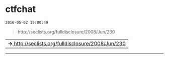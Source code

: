 # ctfchat
`2016-05-02 15:00:49`

<blockquote>
http://seclists.org/fulldisclosure/2008/Jun/230
</blockquote>

<table><tr><td><b>→</b><a href="http://seclists.org/fulldisclosure/2008/Jun/230">
http://seclists.org/fulldisclosure/2008/Jun/230
</a>
</td></tr></table>

---


